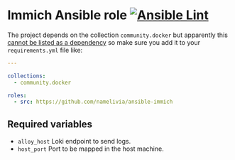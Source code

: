 # Immich Ansible role [![Ansible Lint](https://github.com/namelivia/ansible-immich/actions/workflows/ansible-lint.yml/badge.svg)](https://github.com/namelivia/ansible-immich/actions/workflows/ansible-lint.yml)

The project depends on the collection `community.docker` but apparently this [cannot be listed as a dependency](https://github.com/ansible/ansible/issues/62847) so make sure you add it to your `requirements.yml` file like:

```yml
---

collections:
  - community.docker

roles:
  - src: https://github.com/namelivia/ansible-immich
```

## Required variables
 - `alloy_host` Loki endpoint to send logs.
 - `host_port` Port to be mapped in the host machine.

